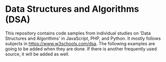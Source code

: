 # Data Structures and Algorithms (DSA)
This repository contains code samples from individual studies on 'Data Structures and Algorithms' in JavaScript, PHP, and Python. It mostly follows subjects in https://www.w3schools.com/dsa. The following examples are going to be added when they are done. If there is another frequently used source, it will be added as well.  
